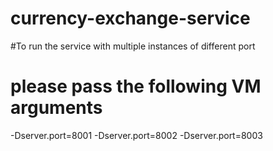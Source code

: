 # currency-exchange-service

#To run the service with multiple instances of different port 
# please pass the following VM arguments
-Dserver.port=8001
-Dserver.port=8002
-Dserver.port=8003